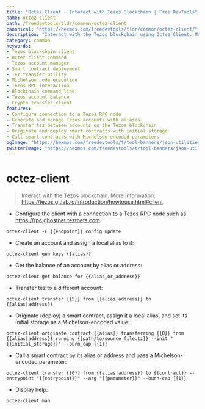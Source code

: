 ```yaml
---
title: "Octez Client - Interact with Tezos Blockchain | Free DevTools"
name: octez-client
path: /freedevtools/tldr/common/octez-client
canonical: "https://hexmos.com/freedevtools/tldr/common/octez-client/"
description: "Interact with the Tezos blockchain using Octez Client. Manage accounts, transfer tez, and deploy smart contracts easily. Free online tool, no registration required."
category: common
keywords:
- Tezos blockchain client
- Octez client command
- Tezos account manager
- Smart contract deployment
- Tez transfer utility
- Michelson code execution
- Tezos RPC interaction
- Blockchain command line
- Tezos account balance
- Crypto transfer client
features:
- Configure connection to a Tezos RPC node
- Generate and manage Tezos accounts with aliases
- Transfer tez between accounts on the Tezos blockchain
- Originate and deploy smart contracts with initial storage
- Call smart contracts with Michelson-encoded parameters
ogImage: "https://hexmos.com/freedevtools/t/tool-banners/json-utilities-banner.png"
twitterImage: "https://hexmos.com/freedevtools/t/tool-banners/json-utilities-banner.png"
---
```


# octez-client

> Interact with the Tezos blockchain.
> More information: <https://tezos.gitlab.io/introduction/howtouse.html#client>.

- Configure the client with a connection to a Tezos RPC node such as <https://rpc.ghostnet.teztnets.com>:

`octez-client -E {{endpoint}} config update`

- Create an account and assign a local alias to it:

`octez-client gen keys {{alias}}`

- Get the balance of an account by alias or address:

`octez-client get balance for {{alias_or_address}}`

- Transfer tez to a different account:

`octez-client transfer {{5}} from {{alias|address}} to {{alias|address}}`

- Originate (deploy) a smart contract, assign it a local alias, and set its initial storage as a Michelson-encoded value:

`octez-client originate contract {{alias}} transferring {{0}} from {{alias|address}} running {{path/to/source_file.tz}} --init "{{initial_storage}}" --burn_cap {{1}}`

- Call a smart contract by its alias or address and pass a Michelson-encoded parameter:

`octez-client transfer {{0}} from {{alias|address}} to {{contract}} --entrypoint "{{entrypoint}}" --arg "{{parameter}}" --burn-cap {{1}}`

- Display help:

`octez-client man`
